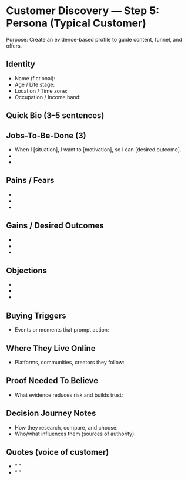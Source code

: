 # Customer Discovery — Step 5: Persona (Typical Customer)

Purpose: Create an evidence-based profile to guide content, funnel, and offers.

## Identity
- Name (fictional):
- Age / Life stage:
- Location / Time zone:
- Occupation / Income band:

## Quick Bio (3–5 sentences)

## Jobs-To-Be-Done (3)
- When I [situation], I want to [motivation], so I can [desired outcome].
- 
- 

## Pains / Fears
- 
- 
- 

## Gains / Desired Outcomes
- 
- 
- 

## Objections
- 
- 
- 

## Buying Triggers
- Events or moments that prompt action:

## Where They Live Online
- Platforms, communities, creators they follow:

## Proof Needed To Believe
- What evidence reduces risk and builds trust:

## Decision Journey Notes
- How they research, compare, and choose:
- Who/what influences them (sources of authority):

## Quotes (voice of customer)
- “ ”  
- “ ”

